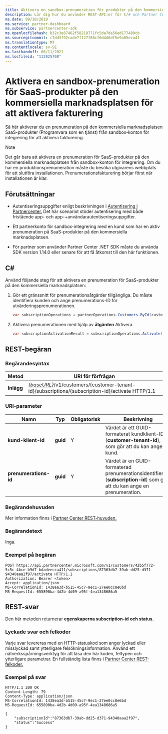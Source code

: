 ```yaml
---
title: Aktivera en sandbox-prenumeration för produkter på den kommersiella marknadsplatsen
description: Lär dig hur du använder REST-API:er för C/# och Partner Center för att aktivera en sandbox-prenumeration för produkter på den kommersiella marknadsplatsen.
ms.date: 09/10/2019
ms.service: partner-dashboard
ms.subservice: partnercenter-sdk
ms.openlocfilehash: b32c3e87462f58218771fc5da7da56ed177489cb
ms.sourcegitcommit: c7dd3f92cade7f127f88cf6d4d6df5e9a05eca41
ms.translationtype: MT
ms.contentlocale: sv-SE
ms.lasthandoff: 06/11/2021
ms.locfileid: "112025708"
---
```

# <a name="activate-a-sandbox-subscription-for-commercial-marketplace-saas-products-to-enable-billing"></a>Aktivera en sandbox-prenumeration för SaaS-produkter på den kommersiella marknadsplatsen för att aktivera fakturering

Så här aktiverar du en prenumeration på den kommersiella marknadsplatsen SaaS-produkter (Programvara som en tjänst) från sandbox-konton för integrering för att aktivera fakturering.

> [!NOTE]
> Det går bara att aktivera en prenumeration för SaaS-produkter på den kommersiella marknadsplatsen från sandbox-konton för integrering. Om du har en produktionsprenumeration måste du besöka utgivarens webbplats för att slutföra installationen. Prenumerationsfakturering börjar först när installationen är klar.

## <a name="prerequisites"></a>Förutsättningar

- Autentiseringsuppgifter enligt beskrivningen i [Autentisering i Partnercenter.](partner-center-authentication.md) Det här scenariot stöder autentisering med både fristående app- och app-+användarautentiseringsuppgifter.

- Ett partnerkonto för sandbox-integrering med en kund som har en aktiv prenumeration på SaaS-produkter på den kommersiella marknadsplatsen.

- För partner som använder Partner Center .NET SDK måste du använda SDK version 1.14.0 eller senare för att få åtkomst till den här funktionen.

## <a name="c"></a>C\#

Använd följande steg för att aktivera en prenumeration för SaaS-produkter på den kommersiella marknadsplatsen:

1. Gör ett gränssnitt för prenumerationsåtgärder tillgängliga. Du måste identifiera kunden och ange prenumerations-ID för utvärderingsprenumerationen.

   ```csharp
   var subscriptionOperations = partnerOperations.Customers.ById(customerId).Subscriptions.ById(subscriptionId);
   ```

2. Aktivera prenumerationen med hjälp av **åtgärden** Aktivera.

   ```csharp
   var subscriptionActivationResult = subscriptionOperations.Activate();
   ```

## <a name="rest-request"></a>REST-begäran

### <a name="request-syntax"></a>Begärandesyntax

| Metod     | URI för förfrågan                                                                            |
|------------|----------------------------------------------------------------------------------------|
| **Inlägg** | [*{baseURL}*](partner-center-rest-urls.md)/v1/customers/{customer-tenant-id}/subscriptions/{subscription-id}/activate HTTP/1.1 |

### <a name="uri-parameter"></a>URI-parameter

| Namn                   | Typ     | Obligatorisk | Beskrivning                                                                                                                                            |
|------------------------|----------|----------|--------------------------------------------------------------------------------------------------------------------------------------------------------|
| **kund-klient-id** | **guid** | Y | Värdet är ett GUID-formaterat kundklient-ID (**customer-tenant-id**), som gör att du kan ange en kund. |
| **prenumerations-id** | **guid** | Y | Värdet är en GUID-formaterad prenumerationsidentifierare (**subscription-id**) som gör att du kan ange en prenumeration. |

### <a name="request-headers"></a>Begärandehuvuden

Mer information finns i [Partner Center REST-huvuden.](headers.md)

### <a name="request-body"></a>Begärandetext

Inga.

### <a name="request-example"></a>Exempel på begäran

```http
POST https://api.partnercenter.microsoft.com/v1/customers/42b5f772-5c5c-4bce-b9d7-bdadeecca411/subscriptions/87363db7-39ab-dd25-d371-94340aaa2f97/activate HTTP/1.1
Authorization: Bearer <token>
Accept: application/json
MS-CorrelationId: 1438ea3d-b515-45c7-9ec1-27ee0cc8e6bd
MS-RequestId: 655890ba-4d2b-4d09-a95f-4ea1348686a5

```

## <a name="rest-response"></a>REST-svar

Den här metoden returnerar **egenskaperna subscription-id** **och status.**

### <a name="response-success-and-error-codes"></a>Lyckade svar och felkoder

Varje svar levereras med en HTTP-statuskod som anger lyckad eller misslyckad samt ytterligare felsökningsinformation. Använd ett nätverksspårningsverktyg för att läsa den här koden, feltypen och ytterligare parametrar. En fullständig lista finns i [Partner Center REST-felkoder.](error-codes.md)

### <a name="response-example"></a>Exempel på svar

```http
HTTP/1.1 200 OK
Content-Length: 79
Content-Type: application/json
MS-CorrelationId: 1438ea3d-b515-45c7-9ec1-27ee0cc8e6bd
MS-RequestId: 655890ba-4d2b-4d09-a95f-4ea1348686a5

{
    "subscriptionId":"87363db7-39ab-dd25-d371-94340aaa2f97",
    "status":"Success"
}
```
